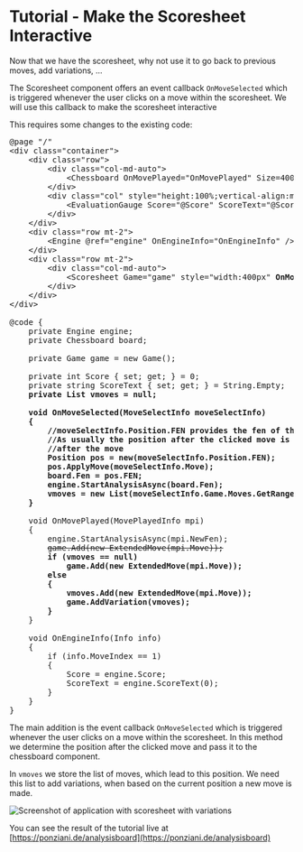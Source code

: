 # Tutorial - Make the Scoresheet Interactive

Now that we have the scoresheet, why not use it to go back to previous moves, add variations, ...

The Scoresheet component offers an event callback `OnMoveSelected` which is triggered whenever the user
clicks on a move within the scoresheet. We will use this callback to make the scoresheet interactive

This requires some changes to the existing code:

<pre>
@page "/"
&lt;div class="container"&gt;
    &lt;div class="row"&gt;
        &lt;div class="col-md-auto"&gt;
            &lt;Chessboard OnMovePlayed="OnMovePlayed" Size=400 <strong>@ref="board"</strong> /&gt;
        &lt;/div&gt;
        &lt;div class="col" style="height:100%;vertical-align:middle;"&gt;
            &lt;EvaluationGauge Score="@Score" ScoreText="@ScoreText" Orientation="Orientation.Vertical" style="height:350px;padding-top:25px;" /&gt;
        &lt;/div&gt;
    &lt;/div&gt;
    &lt;div class="row mt-2"&gt;
        &lt;Engine @ref="engine" OnEngineInfo="OnEngineInfo" /&gt;
    &lt;/div&gt;
    &lt;div class="row mt-2"&gt;
        &lt;div class="col-md-auto"&gt;
            &lt;Scoresheet Game="game" style="width:400px" <strong>OnMoveSelected="OnMoveSelected" Variations="true" HierarchicalDisplay="true"</strong>/&gt;
        &lt;/div&gt;
    &lt;/div&gt;
&lt;/div&gt;

@code {
    private Engine engine;
    private Chessboard board;

    private Game game = new Game();

    private int Score { set; get; } = 0;
    private string ScoreText { set; get; } = String.Empty;
    <strong>private List<ExtendedMove> vmoves = null;

    void OnMoveSelected(MoveSelectInfo moveSelectInfo)
    {
        //moveSelectInfo.Position.FEN provides the fen of the position before the clicked move
        //As usually the position after the clicked move is expected we have to calculate the fen 
        //after the move
        Position pos = new(moveSelectInfo.Position.FEN);
        pos.ApplyMove(moveSelectInfo.Move);
        board.Fen = pos.FEN;
        engine.StartAnalysisAsync(board.Fen);
        vmoves = new List<ExtendedMove>(moveSelectInfo.Game.Moves.GetRange(0, moveSelectInfo.MoveIndex + 1));
    }</strong>

    void OnMovePlayed(MovePlayedInfo mpi)
    {
        engine.StartAnalysisAsync(mpi.NewFen);
        <del>game.Add(new ExtendedMove(mpi.Move));</del>
        <strong>if (vmoves == null)
            game.Add(new ExtendedMove(mpi.Move));
        else
        {
            vmoves.Add(new ExtendedMove(mpi.Move));
            game.AddVariation(vmoves);
        }</strong>
    }

    void OnEngineInfo(Info info)
    {
        if (info.MoveIndex == 1)
        {
            Score = engine.Score;
            ScoreText = engine.ScoreText(0);
        }
    }
}
</pre>

The main addition is the event callback `OnMoveSelected` which is triggered whenever the
user clicks on a move within the scoresheet. In this method we determine the position after
the clicked move and pass it to the chessboard component.

In `vmoves` we store the list of moves, which lead to this position. We need this list to add 
variations, when based on the current position a new move is made.

![Screenshot of application with scoresheet with variations](../articles/img/tutorial_1_5a.png) 

You can see the result of the tutorial live at [https://ponziani.de/analysisboard](https://ponziani.de/analysisboard)